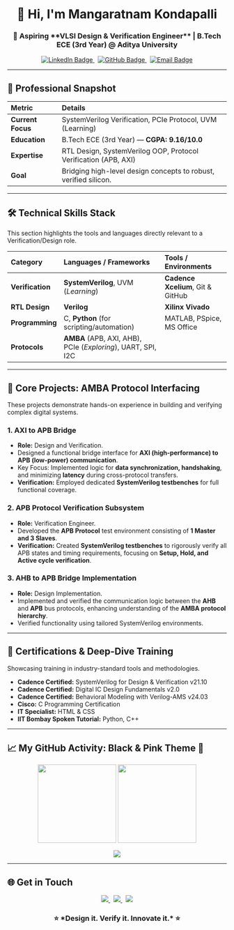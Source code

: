<h1 align="center">
    👋 Hi, I'm <b>Mangaratnam Kondapalli</b>
</h1>

<h3 align="center">
    🔬 Aspiring **VLSI Design & Verification Engineer** | B.Tech ECE (3rd Year) @ Aditya University
</h3>

<p align="center">
  <a href="https://www.linkedin.com/in/mangaratnam-kondapalli-a2aa55353/" target="_blank">
    <img src="https://img.shields.io/badge/LinkedIn-Connect-0077B5?style=for-the-badge&logo=linkedin&logoColor=white" alt="LinkedIn Badge" />
  </a>
  &nbsp;
  <a href="https://github.com/Mounika2327" target="_blank">
    <img src="https://img.shields.io/badge/GitHub-Profile-181717?style=for-the-badge&logo=github&logoColor=white" alt="GitHub Badge" />
  </a>
  &nbsp;
  <a href="mailto:mangaratnamkondapalli@gmail.com">
    <img src="https://img.shields.io/badge/Email-Contact%20Me-EA4335?style=for-the-badge&logo=gmail&logoColor=white" alt="Email Badge" />
  </a>
</p>

---

## 🚀 Professional Snapshot

| Metric | Details |
| :--- | :--- |
| **Current Focus** | SystemVerilog Verification, PCIe Protocol, UVM (Learning) |
| **Education** | B.Tech ECE (3rd Year) — **CGPA: 9.16/10.0** |
| **Expertise** | RTL Design, SystemVerilog OOP, Protocol Verification (APB, AXI) |
| **Goal** | Bridging high-level design concepts to robust, verified silicon. |

---

## 🛠️ Technical Skills Stack

This section highlights the tools and languages directly relevant to a Verification/Design role.

| Category | Languages / Frameworks | Tools / Environments |
| :--- | :--- | :--- |
| **Verification** | **SystemVerilog**, UVM (*Learning*) | **Cadence Xcelium**, Git & GitHub |
| **RTL Design** | **Verilog** | **Xilinx Vivado** |
| **Programming** | C, **Python** (for scripting/automation) | MATLAB, PSpice, MS Office |
| **Protocols** | **AMBA** (APB, AXI, AHB), PCIe (*Exploring*), UART, SPI, I2C | |

---

## 🧠 Core Projects: AMBA Protocol Interfacing

These projects demonstrate hands-on experience in building and verifying complex digital systems.

### **1. AXI to APB Bridge**
* **Role:** Design and Verification.
* Designed a functional bridge interface for **AXI (high-performance) to APB (low-power) communication**.
* Key Focus: Implemented logic for **data synchronization, handshaking**, and minimizing **latency** during cross-protocol transfers.
* **Verification:** Employed dedicated **SystemVerilog testbenches** for full functional coverage.

### **2. APB Protocol Verification Subsystem**
* **Role:** Verification Engineer.
* Developed the **APB Protocol** test environment consisting of **1 Master and 3 Slaves**.
* **Verification:** Created **SystemVerilog testbenches** to rigorously verify all APB states and timing requirements, focusing on **Setup, Hold, and Active cycle verification**.

### **3. AHB to APB Bridge Implementation**
* **Role:** Design Implementation.
* Implemented and verified the communication logic between the **AHB** and **APB** bus protocols, enhancing understanding of the **AMBA protocol hierarchy**.
* Verified functionality using tailored SystemVerilog environments.

---

## 🏅 Certifications & Deep-Dive Training

Showcasing training in industry-standard tools and methodologies.

* **Cadence Certified:** SystemVerilog for Design & Verification v21.10
* **Cadence Certified:** Digital IC Design Fundamentals v2.0
* **Cadence Certified:** Behavioral Modeling with Verilog-AMS v24.03
* **Cisco:** C Programming Certification
* **IT Specialist:** HTML & CSS
* **IIT Bombay Spoken Tutorial:** Python, C++

---

## 📈 My GitHub Activity: Black & Pink Theme 💜

<p align="center">
    <img height="180em" src="https://github-readme-stats.vercel.app/api?username=Mounika2327&show_icons=true&theme=radical&hide_border=true&count_private=true&line_height=25" />
    <img height="180em" src="https://github-readme-streak-stats.herokuapp.com/?user=Mounika2327&theme=radical&hide_border=true" />
</p>

<p align="center">
    <img src="https://github-readme-stats.vercel.app/api/top-langs/?username=Mounika2327&layout=compact&theme=radical&hide_border=true" />
</p>

---

## 🌐 Get in Touch

<p align="center">
    <a href="mailto:mangaratnamkondapalli@gmail.com">
        <img src="https://img.shields.io/badge/Gmail-D14836?style=for-the-badge&logo=gmail&logoColor=white" />
    </a>
    &nbsp;
    <a href="https://www.linkedin.com/in/mangaratnam-kondapalli-a2aa55353/">
        <img src="https://img.shields.io/badge/LinkedIn-0077B5?style=for-the-badge&logo=linkedin&logoColor=white" />
    </a>
    &nbsp;
    <a href="https://github.com/Mounika2327">
        <img src="https://img.shields.io/badge/GitHub-100000?style=for-the-badge&logo=github&logoColor=white" />
    </a>
</p>

<h3 align="center">⭐ *Design it. Verify it. Innovate it.* ⭐</h3>
